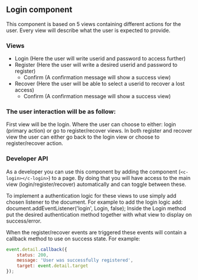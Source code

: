 
## Login component
This component is based on 5 views containing different actions for the user.
Every view will describe what the user is expected to provide.

### Views
- Login (Here the user will write userid and password to access further)
- Register (Here the user will write a desired userid and password to register)
    - Confirm (A confirmation message will show a success view)
- Recover (Here the user will be able to select a userid to recover a lost access)
    - Confirm (A confirmation message will show a success view)

### The user interaction will be as follow:
First view will be the login. Where the user can choose to either: login (primary action) or go to register/recover views.
In both register and recover view the user can either go back to the login view or choose to register/recover action.

### Developer API
As a developer you can use this component by adding the component (```<c-login></c-login>```) to a page.
By doing that you will have access to the main view (login/register/recover) automatically and can toggle between these.

To implement a authentication logic for these views to use simply add chosen listener to the document.
For example to add the login logic add:
document.addEventListener('login', Login, false);
Inside the Login method put the desired authentication method together with what view to display on success/error.

When the register/recover events are triggered these events will contain a callback method to use on success state.
For example:
```javascript
event.detail.callback({
    status: 200,
    message: 'User was successfully registered',
    target: event.detail.target
});
```
